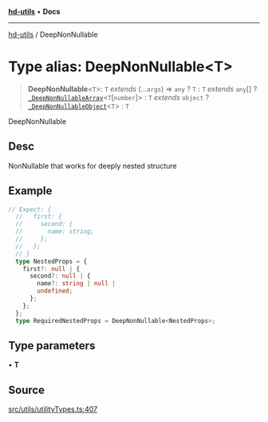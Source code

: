 [**hd-utils**](../README.md) • **Docs**

***

[hd-utils](../globals.md) / DeepNonNullable

# Type alias: DeepNonNullable\<T\>

> **DeepNonNullable**\<`T`\>: `T` *extends* (...`args`) => `any` ? `T` : `T` *extends* `any`[] ? [`_DeepNonNullableArray`](../interfaces/DeepNonNullableArray.md)\<`T`\[`number`\]\> : `T` *extends* `object` ? [`_DeepNonNullableObject`](DeepNonNullableObject.md)\<`T`\> : `T`

DeepNonNullable

## Desc

NonNullable that works for deeply nested structure

## Example

```ts
// Expect: {
  //   first: {
  //     second: {
  //       name: string;
  //     };
  //   };
  // }
  type NestedProps = {
    first?: null | {
      second?: null | {
        name?: string | null |
        undefined;
      };
    };
  };
  type RequiredNestedProps = DeepNonNullable<NestedProps>;
```

## Type parameters

• **T**

## Source

[src/utils/utilityTypes.ts:407](https://github.com/AhmadHddad/h-utils/blob/b1dfa95e218c9605f39fc234662ef50e62fadcb8/src/utils/utilityTypes.ts#L407)
